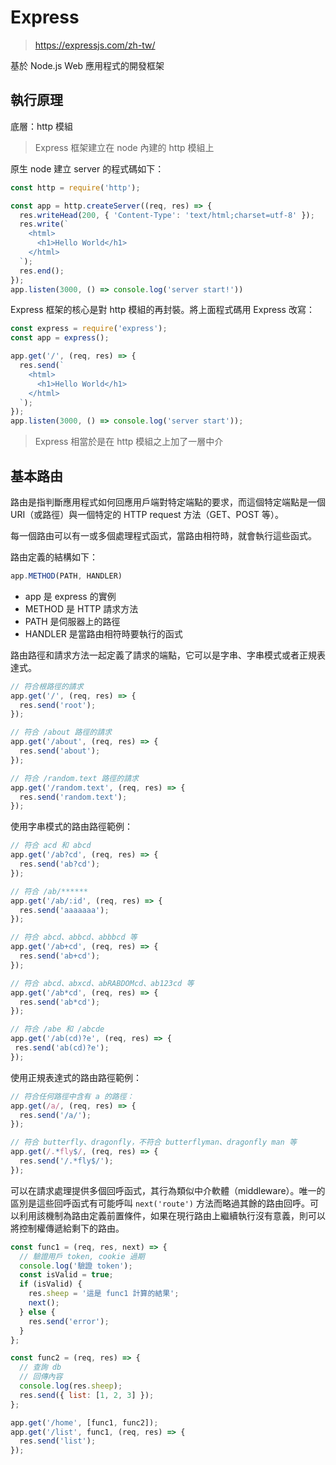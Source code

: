 # Express

> https://expressjs.com/zh-tw/

基於 Node.js Web 應用程式的開發框架

## 執行原理

底層：http 模組

> Express 框架建立在 node 內建的 http 模組上

原生 node 建立 server 的程式碼如下：

```js
const http = require('http');

const app = http.createServer((req, res) => {
  res.writeHead(200, { 'Content-Type': 'text/html;charset=utf-8' });
  res.write(`
    <html>
      <h1>Hello World</h1>
    </html>
  `);
  res.end();
});
app.listen(3000, () => console.log('server start!'))
```

Express 框架的核心是對 http 模組的再封裝。將上面程式碼用 Express 改寫：

```js
const express = require('express');
const app = express();

app.get('/', (req, res) => {
  res.send(`
    <html>
      <h1>Hello World</h1>
    </html>
  `);
});
app.listen(3000, () => console.log('server start'));
```

> Express 相當於是在 http 模組之上加了一層中介

## 基本路由

路由是指判斷應用程式如何回應用戶端對特定端點的要求，而這個特定端點是一個 URI（或路徑）與一個特定的 HTTP request 方法（GET、POST 等）。

每一個路由可以有一或多個處理程式函式，當路由相符時，就會執行這些函式。

路由定義的結構如下：

```js
app.METHOD(PATH, HANDLER)
```

- app 是 express 的實例
- METHOD 是 HTTP 請求方法
- PATH 是伺服器上的路徑
- HANDLER 是當路由相符時要執行的函式

路由路徑和請求方法一起定義了請求的端點，它可以是字串、字串模式或者正規表達式。

```js
// 符合根路徑的請求
app.get('/', (req, res) => {
  res.send('root');
});

// 符合 /about 路徑的請求
app.get('/about', (req, res) => {
  res.send('about');
});

// 符合 /random.text 路徑的請求
app.get('/random.text', (req, res) => {
  res.send('random.text');
});
```

使用字串模式的路由路徑範例：

```js
// 符合 acd 和 abcd
app.get('/ab?cd', (req, res) => {
  res.send('ab?cd');
});

// 符合 /ab/******
app.get('/ab/:id', (req, res) => {
  res.send('aaaaaaa');
});

// 符合 abcd、abbcd、abbbcd 等
app.get('/ab+cd', (req, res) => {
  res.send('ab+cd');
});

// 符合 abcd、abxcd、abRABDOMcd、ab123cd 等
app.get('/ab*cd', (req, res) => {
  res.send('ab*cd');
});

// 符合 /abe 和 /abcde
app.get('/ab(cd)?e', (req, res) => {
 res.send('ab(cd)?e');
});
```

使用正規表達式的路由路徑範例：

```js
// 符合任何路徑中含有 a 的路徑：
app.get(/a/, (req, res) => {
  res.send('/a/');
});

// 符合 butterfly、dragonfly，不符合 butterflyman、dragonfly man 等
app.get(/.*fly$/, (req, res) => {
  res.send('/.*fly$/');
});
```

可以在請求處理提供多個回呼函式，其行為類似中介軟體（middleware）。唯一的區別是這些回呼函式有可能呼叫 `next('route')` 方法而略過其餘的路由回呼。可以利用該機制為路由定義前置條件，如果在現行路由上繼續執行沒有意義，則可以將控制權傳遞給剩下的路由。

```js
const func1 = (req, res, next) => {
  // 驗證用戶 token, cookie 過期
  console.log('驗證 token');
  const isValid = true;
  if (isValid) {
    res.sheep = '這是 func1 計算的結果';
    next();
  } else {
    res.send('error');
  }
};

const func2 = (req, res) => {
  // 查詢 db
  // 回傳內容
  console.log(res.sheep);
  res.send({ list: [1, 2, 3] });
};

app.get('/home', [func1, func2]);
app.get('/list', func1, (req, res) => {
  res.send('list');
});
```

